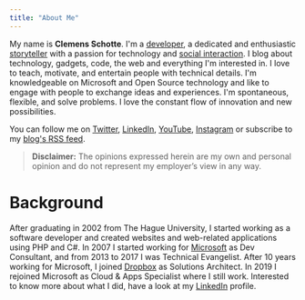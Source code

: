 ```yaml
---
title: "About Me"
---
```


My name is **Clemens Schotte**. I'm a [developer](https://github.com/cschotte), a dedicated and enthusiastic [storyteller](/blog/) with a passion for technology and [social interaction](https://twitter.com/cschotte). I blog about technology, gadgets, code, the web and everything I'm interested in. I love to teach, motivate, and entertain people with technical details. I'm knowledgeable on Microsoft and Open Source technology and like to engage with people to exchange ideas and experiences. I'm spontaneous, flexible, and solve problems. I love the constant flow of innovation and new possibilities.

You can follow me on [Twitter](https://twitter.com/cschotte), [LinkedIn](https://www.linkedin.com/in/cschotte/), [YouTube](https://www.youtube.com/user/clemensschotte), [Instagram](https://www.instagram.com/clemens_schotte/) or subscribe to my [blog's RSS feed](/index.xml).

> **Disclaimer:** The opinions expressed herein are my own and personal opinion and do not represent my employer’s view in any way.

# Background

After graduating in 2002 from The Hague University, I started working as a software developer and created websites and web-related applications using PHP and C#. In 2007 I started working for [Microsoft](https://www.microsoft.com/) as Dev Consultant, and from 2013 to 2017 I was Technical Evangelist. After 10 years working for Microsoft, I joined [Dropbox](https://www.dropbox.com/) as Solutions Architect. In 2019 I rejoined Microsoft as Cloud & Apps Specialist where I still work. Interested to know more about what I did, have a look at my [LinkedIn](https://www.linkedin.com/in/cschotte/) profile.